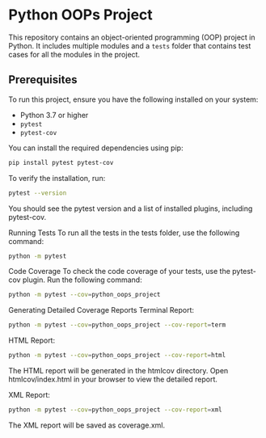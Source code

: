 # Python OOPs Project

This repository contains an object-oriented programming (OOP) project in Python. It includes multiple modules and a `tests` folder that contains test cases for all the modules in the project.

## Prerequisites

To run this project, ensure you have the following installed on your system:
- Python 3.7 or higher
- `pytest`
- `pytest-cov`

You can install the required dependencies using pip:
```bash
pip install pytest pytest-cov
```

To verify the installation, run:
```bash
pytest --version
```
You should see the pytest version and a list of installed plugins, including pytest-cov.

Running Tests
To run all the tests in the tests folder, use the following command:
```bash
python -m pytest
```
Code Coverage
To check the code coverage of your tests, use the pytest-cov plugin. Run the following command:

```bash
python -m pytest --cov=python_oops_project
```

Generating Detailed Coverage Reports
Terminal Report:
```bash
python -m pytest --cov=python_oops_project --cov-report=term
```

HTML Report:
```bash
python -m pytest --cov=python_oops_project --cov-report=html
```
The HTML report will be generated in the htmlcov directory. Open htmlcov/index.html in your browser to view the detailed report.

XML Report:
```bash
python -m pytest --cov=python_oops_project --cov-report=xml
```
The XML report will be saved as coverage.xml.
